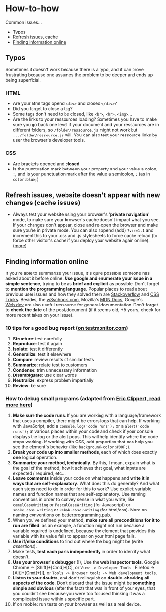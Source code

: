 # How-to-how

Common issues...

- [Typos](#typos)
- [Refresh issues, cache](#refresh-issues-website-doesnt-appear-with-new-changes-cache-issues)
- [Finding information online](#finding-information-online)

## Typos

Sometimes it doesn't work because there is a typo, and it can prove frustrating because one assumes the problem to be deeper and ends up being superficial.

### HTML

- Are your html tags opend `<div>` and closed `</div>`?
- Did you forget to close a tag?
- Some tags don't need to be closed, like `<br>`, `<hr>`, `<img>`...
- Are the links to your ressources loading? Sometimes you have to make sure you go back one level if your document and your ressources are in different folders, so `/folder/ressource.js` might not work but `.../folder/ressource.js` will. You can also test your ressource links by user the browser's developer tools.

### CSS

- Are brackets opened and **closed**
- Is the punctuation mark between your property and your value a colon, `:`, and is your punctuation mark after the value a semicolon, `;` (as in `color:blue;`)

## Refresh issues, website doesn't appear with new changes (cache issues)

- Always test your website using your browser's '**private navigation**' mode, to make sure your browser's cache doesn't impact what you see. If your changes don't appear, close and re-open the browser and make sure you're in private mode. You can also append (add) `?ver=1.1` and increment this to your .css and .js stylesheets to force cache reload (to force other visitor's cache if you deploy your website again online). ([more](https://stackoverflow.com/questions/1614429/what-is-style-cssver-1-tag))

## Finding information online

If you're able to summarize your issue, it's quite possible someone has asked about it before online. **Use google and enumerate your issue in a simple sentence**, trying to be as **brief and explicit** as possible. Don't forget to **mention the programming language**. Popular places to read about previous user issues and how they solved them are [Stackoverflow](https://stackoverflow.com) and [CSS Tricks](https://css-tricks.com). Besides, the [w3schools.com](https://www.w3schools.com/html/default.asp), Mozilla's [MDN Docs](https://developer.mozilla.org/en-US/docs/Learn/Getting_started_with_the_web), Google's [Web.dev](https://web.dev) are also useful ressource for general documentation. Don't forget to **check the date** of the post/document (if it seems old, +5 years, check for more recent takes on your issue).

### 10 tips for a good bug report ([on testmonitor.com](https://www.testmonitor.com/blog/how-to-write-a-bug-report-that-solves-issues-effectively))

1. **Structure**: test carefully
2. **Reproduce**: test it again
3. **Isolate**: test it differently
4. **Generalize**: test it elsewhere
5. **Compare**: review results of similar tests
6. **Summarize**: relate test to customers
7. **Condense**: trim unnecessary information
8. **Disambiguate**: use clear words
9. **Neutralize**: express problem impartially
10. **Review**: be sure

### How to debug small programs (adapted from [Eric Clippert, read more here](https://ericlippert.com/2014/03/05/how-to-debug-small-programs/))

1. **Make sure the code runs**. If you are working with a language/framework that uses a compiler, there might be errors logs that can help. If working with JavaScript, add a `console.log('code runs');` or a `alert('code runs');` at various places within your code and check if your console displays the log or the alert pops. This will help identify where the code stops working. If working with CSS, add properties that can help you see the element's behavior (like `background-color:#00F;`).
2. **Break your code up into smaller methods**, each of which does exactly **one** logical operation.
3. **Summarize your method, technically**. By this, I mean, explain what is the goal of the method, how it achieves that goal, what inputs are expected / required, etc...
4. **Leave comments** inside your code on what happens and **write it in ways that are self-explanatory**. What does this do generally? And what each steps need to do in order for this to work? Use explicit variable names and function names that are self-explanatory. Use naming conventions in order to convey sense in what you write, like `camelCaseWriting` or `PascalCaseWriting` (for Javascript) or `snake_case_writing` or `kebab-case-writing` (for html/css). More on naming conventions on [betterprogramming.pub](https://betterprogramming.pub/string-case-styles-camel-pascal-snake-and-kebab-case-981407998841).
5. When you've defined your method, **make sure all preconditions for it to run are filled**: as an example, a function might not run because a variable required is undefined, because the element that provides this variable with its value fails to appear on your html page fails.
6. **Use if/else conditions** to find out where the bug might be (write *assertions*).
7. Make tests, **test each parts independently** in order to identify what doesn't.
8. **Use your browser's debugger** (!), Use the **web inspector tools**. Google Chrome -> [Shift]+[Cmd]+[C], or `View -> Developer Tools` | Firefox -> [Alt]+[Cmd]+[I], or `Tools -> Browser tools -> Web development tools`.
9. **Listen to your doubts**, and don't relinquish on **double-checking all aspects of the code**. Don't discard that the issue might be **something simple and obvious** (after the fact) that was in front of your eyes, that you couldn't see because you were too focused  thinking it was a complicated issue within a specific part.
10. If on mobile: run tests on your browser as well as a real device.
